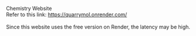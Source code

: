 Chemistry Website
<br>Refer to this link: https://quarrymol.onrender.com/</br>
<br>Since this website uses the free version on Render, the latency may be high.</br>

